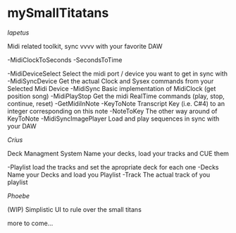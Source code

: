 # mySmallTitatans

*Iapetus*

Midi related toolkit, sync vvvv with your favorite DAW

-MidiClockToSeconds
-SecondsToTime

-MidiDeviceSelect 
Select the midi port / device you want to get in sync with
-MidiSyncDevice
Get the actual Clock and Sysex commands from your Selected Midi Device
-MidiSync
Basic implementation of MidiClock (get position song)
-MidiPlayStop
Get the midi RealTime commands (play, stop, continue, reset)
-GetMidiInNote
-KeyToNote
Transcript Key (i.e. C#4) to an integer corresponding on this note
-NoteToKey
The other way around of KeyToNote
-MidiSyncImagePlayer
Load and play sequences in sync with your DAW


*Crius*

Deck Managment System
Name your decks, load your tracks and CUE them

-Playlist
load the tracks and set the apropriate deck for each one
-Decks
Name your Decks and load you Playlist
-Track
The actual track of you playlist 


*Phoebe*

(WIP)
Simplistic UI to rule over the small titans


more to come...






